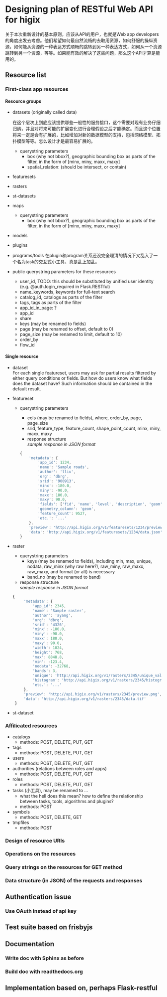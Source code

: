 # Designing plan of RESTful Web API for higix

关于本次重新设计的基本原则，应该从API的用户，也就是Web app developers的角度出发去考虑。他们希望如何最自然流畅的去取用资源，如何舒服的操纵资源，如何能从资源的一种表达方式顺畅的跳转到另一种表达方式，如何从一个资源跳转到另一个资源，等等。如果能有效的解决了这些问题，那么这个API才算是能用的。

## Resource list

### First-class app resources 

#### Resource groups

* datasets (originally called data)

    在这个层次上到底应该提供哪些一般性的服务接口，这个需要对现有业务仔细归纳，并且对将来可能的扩展变化进行合理假设之后才能确定。而且这个位置将来一定是会有扩展的，比如增加对新的数据模型的支持，包括网络模型、拓扑模型等等。怎么设计才是最容易扩展的。
    * querystring parameters
		* box (why not bbox?), geographic bounding box as parts of the filter, in the form of [minx, miny, maxx, maxy]
		* spatial_relation: (should be intersect, or contain)
* featuresets
* rasters
* st-datasets
* maps
	* querystring parameters
		* box (why not bbox?), geographic bounding box as parts of the filter, in the form of [minx, miny, maxx, maxy]
* models
* plugins
* programs/tools
    在plugin和program关系还没完全理清的情况下又乱入了一个名为task的交互式小工具，真是乱上加乱。

* public querystring parameters for these resources
	* user_id, TODO: this should be substituted by unified user identity (e.g. @auth.login_required in Flask.RESTful)
	* name_keywords, keywords for full-text search
	* catalog_id, catalogs as parts of the filter
	* tags, tags as parts of the filter
	* app_id_in_page: ?
	* app_id
	* share
	* keys (may be renamed to fields)
	* page (may be renamed to offset, default to 0)
	* page_size (may be renamed to limit, default to 10)
	* order_by
	* flow_id
	
#### Single resource

* dataset  
    For each single featureset, users may ask for partial results filtered by either query conditions or fields. But how do users know what fields does the dataset have? Such information should be contained in the default result.

* featureset
    * querystring parameters
        * cols (may be renamed to fields), where, order_by, page, page_size
		* srid, feature_type, feature_count, shape_point_count, minx, miny, maxx, maxy
		* response structure  
		  _sample response in JSON format_
        		    
        ```javascript
        {
            'metadata': {
                'app_id': 1234,
                'name': 'Sample roads',
                'author': 'lliu',
                'org': 'dbrg',
                'srid': '900913',
                'minx': -180.0,
                'miny': -90.0,
                'maxx': 180.0,
                'maxy': 90.0,
                'fields': ['fid', 'name', 'level', 'description', 'geom'],
                'geometry_column': 'geom',
                'feature_count': 9527,
                'etc.': '...'
            },
            'preview': 'http://api.higix.org/v1/featuresets/1234/preview.png',
            'data': 'http://api.higix.org/v1/featuresets/1234/data.json'
        }
        ```

* raster
	* querystring parameters
		* keys (may be renamed to fields), including min, max, unique, nodata, raw_minx (why raw here?), raw_miny, raw_maxx, raw_maxy, and format (or alt) is necessary
		* band_no (may be renamed to band)
	* response structure  
		_sample response in JSON format_

    ```javascript
    {
         'metadata': {
             'app_id': 2345,
             'name': 'Sample raster',
             'author': 'ayang',
             'org': 'dbrg',
             'srid': '4326',
             'minx': -180.0,
             'miny': -90.0,
             'maxx': 180.0,
             'maxy': 90.0,
             'width': 1024,
             'height': 768,
             'max': 8848.8,
             'min': -123.4,
             'nodata': -32768,
             'bands': 3,
             'unique': 'http://api.higix.org/v1/rasters/2345/unique_values.json',
             'histogram': 'http://api.higix.org/v1/rasters/2345/histogram.json'
             'etc.': '...'
         },
         'preview': 'http://api.higix.org/v1/rasters/2345/preview.png',
         'data': 'http://api.higix.org/v1/rasters/2345/data.tif'
     }
    ```
 
* st-dataset


### Affilicated resources

* catalogs
	* methods: POST, DELETE, PUT, GET
* tags
	* methods: POST, DELETE, PUT, GET
* users
	* methods: POST, DELETE, PUT, GET
* authorities (relations between roles and apps)
	* methods: POST, DELETE, PUT, GET
* roles
	* methods: POST, DELETE, PUT, GET
* tasks (小工具), may be renamed to ...
	* what the hell does this mean? how to define the relationship between tasks, tools, algorithms and plugins?
	* methods: POST
* symbols
	* methods: POST, DELETE, GET
* tmpfiles
	* methods: POST


### Design of resource URIs

### Operations on the resources

### Query strings on the resources for GET method

### Data structure (in JSON) of the requests and responses

## Authentication issue

### Use OAuth instead of api key

## Test suite based on frisbyjs

## Documentation

### Write doc with Sphinx as before

### Build doc with readthedocs.org

## Implementation based on, perhaps Flask-restful
